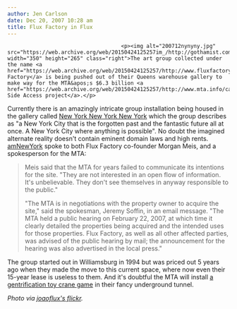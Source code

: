 ```yaml
---
author: Jen Carlson
date: Dec 20, 2007 10:28 am
title: Flux Factory in Flux
---
```


	
										<p><img alt="200712nynyny.jpg" src="https://web.archive.org/web/20150424125257im_/http://gothamist.com/attachments/arts_jen/200712nynyny.jpg" width="350" height="265" class="right">The art group collected under the name <a href="https://web.archive.org/web/20150424125257/http://www.fluxfactory.org/">Flux Factory</a> is being pushed out of their Queens warehouse gallery to make way for the MTA&apos;s $6.3 billion <a href="https://web.archive.org/web/20150424125257/http://www.mta.info/capconstr/esas/index.html">East Side Access project</a>.</p>

<p>Currently there is an amazingly intricate group installation being housed in the gallery called <a href="https://web.archive.org/web/20150424125257/http://www.fluxfactory.org/nynyny">New York New York New York</a> which the group describes as &quot;a New York City that is the forgotten past and the fantastic future all at once. A New York City where anything is possible&quot;. No doubt the imagined alternate reality doesn&apos;t contain eminent domain laws and high rents. <a href="https://web.archive.org/web/20150424125257/http://www.amny.com/news/local/am-flux1219,0,1036878.story?coll=amny_home_rail_headlines">amNewYork</a> spoke to both Flux Factory co-founder Morgan Meis, and a spokesperson for the MTA:</p><blockquote>Meis said that the MTA for years failed to communicate its intentions for the site. &quot;They are not interested in an open flow of information. It&apos;s unbelievable. They don&apos;t see themselves in anyway responsible to the public.&quot;<p></p>

<p>&quot;The MTA is in negotiations with the property owner to acquire the site,&quot; said the spokesman, Jeremy Soffin, in an email message. &quot;The MTA held a public hearing on February 22, 2007, at which time it clearly detailed the properties being acquired and the intended uses for those properties. Flux Factory, as well as all other affected parties, was advised of the public hearing by mail; the announcement for the hearing was also advertised in the local press.&quot;</p></blockquote>The group started out in Williamsburg in 1994 but was priced out 5 years ago when they made the move to this current space, where now even their 15-year lease is useless to them. And it&apos;s doubtful the MTA will install <a href="https://web.archive.org/web/20150424125257/http://www.flickr.com/photos/sabocracy/2113769135">a gentrification toy crane game</a> in their fancy underground tunnel.<p></p>

<p><em>Photo via <a href="https://web.archive.org/web/20150424125257/http://www.flickr.com/photos/25028158@N00/2111798844">joaoflux&apos;s flickr</a>.</em></p>					
										
									
				